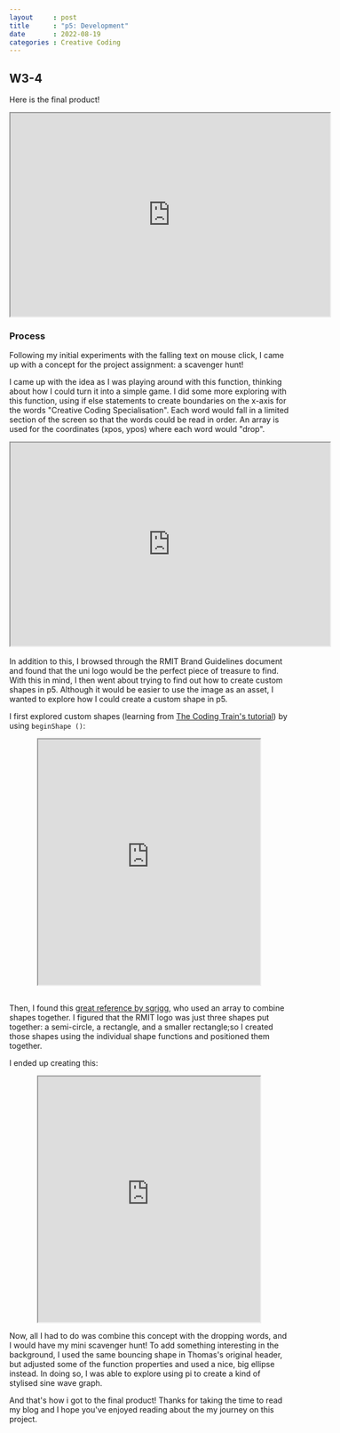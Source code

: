 ```yaml
---
layout     : post
title      : "p5: Development"
date       : 2022-08-19
categories : Creative Coding
---
```


## W3-4
Here is the final product!
<iframe width=576 height=366 style="display: block; margin: 0 auto" src="https://editor.p5js.org/elishafitri/full/kwDo6BLOw"></iframe> 
 

### Process
Following my initial experiments with the falling text on mouse click, I came up with a concept for the project assignment: a scavenger hunt!
  
  I came up with the idea as I was playing around with this function, thinking about how I could turn it into a simple game. I did some more exploring with this function, using if else statements to create boundaries on the x-axis for the words "Creative Coding Specialisation". Each word would fall in a limited section of the screen so that the words could be read in order. An array is used for the coordinates (xpos, ypos) where each word would "drop".

  <iframe width=576 height=366 style="display: block; margin: 0 auto" src="https://editor.p5js.org/elishafitri/full/ZaJI_v3fN"></iframe>


  <br>
  In addition to this, I browsed through the RMIT Brand Guidelines document and found that the uni logo would be the perfect piece of treasure to find. With this in mind, I then went about trying to find out how to create custom shapes in p5. Although it would be easier to use the image as an asset, I wanted to explore how I could create a custom shape in p5.
     

  I first explored custom shapes (learning from [The Coding Train's tutorial](https://www.youtube.com/watch?v=76fiD5DvzeQ)) by using `beginShape ()`:

<iframe width=400 height=442 style="display: block; margin: 0 auto" src="https://editor.p5js.org/elishafitri/full/qzBzoP_BC"></iframe>
  
  <br>

  Then, I found this [great reference by sgrigg](https://editor.p5js.org/sgrigg/sketches/Ui6KxnBzh), who used an array to combine shapes together. I figured that the RMIT logo was just three shapes put together: a semi-circle, a rectangle, and a smaller rectangle;so I created those shapes using the individual shape functions and positioned them together.

  I ended up creating this:

<iframe width=400 height=442 style="display: block; margin: 0 auto" src="https://editor.p5js.org/elishafitri/full/k7u_1dvnT"></iframe>
  

  Now, all I had to do was combine this concept with the dropping words, and I would have my mini scavenger hunt! To add something interesting in the background, I used the same bouncing shape in Thomas's original header, but adjusted some of the function properties and used a nice, big ellipse instead. In doing so, I was able to explore using pi to create a kind of stylised sine wave graph. 
    
  And that's how i got to the final product! Thanks for taking the time to read my blog and I hope you've enjoyed reading about the my journey on this project.
  

